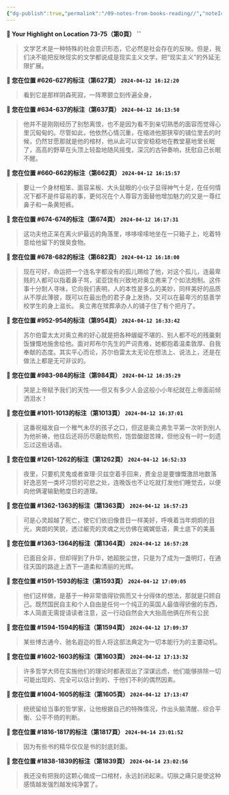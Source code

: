 ```yaml
---
{"dg-publish":true,"permalink":"/09-notes-from-books-reading//","noteIcon":"","created":"2024-05-20T06:56:59.704+02:00","updated":"2024-05-20T06:58:29.755+02:00"}
---
```


**📍 Your Highlight on Location 73-75（第0頁） ``**

> 文学艺术是一种特殊的社会意识形态，它必然是社会存在的反映。但是，我们决不能把反映现实的文学都说成是现实主义文学，把“现实主义”的外延无限扩展。

**📍 您在位置 #626-627的标注（第627頁） `2024-04-12 16:12:20`**

> 看到它是那样阴森死寂，一阵寒颤立刻传遍全身，

**📍 您在位置 #634-637的标注（第637頁） `2024-04-12 16:13:50`**

> 他并不是刚刚经历了别愁离恨，也不是因为看不到亲切熟悉的面容而觉得心里沉甸甸的。尽管如此，他依然心情沉重，在缩进他那狭窄的铺位里去的时候，仍然甘愿那就是他的棺材，他从此可以安安稳稳地在教堂墓地里长眠了，高高的野草在头顶上轻盈地随风摇曳，深沉的古钟奏响，抚慰自己长眠不醒。

**📍 您在位置 #660-662的标注（第662頁） `2024-04-12 16:15:57`**

> 要让一个身材粗笨、面容呆板、大头鼠眼的小伙子显得神气十足，在任何情况下都不是件容易的事，更何况在个人尊容方面替他增加魅力的又是一尊红鼻子和一条黄短裤。

**📍 您在位置 #674-674的标注（第674頁） `2024-04-12 16:17:31`**

> 这功夫他正呆在离火炉最远的角落里，哆哆嗦嗦地坐在一只箱子上，吃着特意给他留下的馊臭食物。

**📍 您在位置 #678-682的标注（第682頁） `2024-04-12 16:18:00`**

> 现在可好，命运把一个连名字都没有的孤儿赐给了他，对这个孤儿，连最卑贱的人都可以指着鼻子骂，诺亚饶有兴致地对奥立弗来了个如法炮制。这件事十分耐人寻味，它向我们表明，人的本性是多么的美妙，同样美好的品质从不厚此薄彼，既可以在最出色的君子身上发扬，又可以在最卑污的慈善学校学生的身上滋长。 奥立弗在殡葬承办人的铺子住了有个把月了。

**📍 您在位置 #952-954的标注（第954頁） `2024-04-12 16:33:42`**

> 苏尔伯雷太太对奥立弗的好心就是把各种龌龊不堪的、别人都不吃的残羹剩饭慷慨地施舍给他。面对邦布尔先生的严词责难，她都抱着温柔敦厚、自我奉献的态度。其实平心而论，苏尔伯雷太太无论在想法上、说法上，还是在做法上都是无可非议的。

**📍 您在位置 #983-984的标注（第984頁） `2024-04-12 16:35:29`**

> 哭是上帝赋予我们的天性——但又有多少人会这般小小年纪就在上帝面前倾洒泪水！

**📍 您在位置 #1011-1013的标注（第1013頁） `2024-04-12 16:37:01`**

> 这番祝福发自一个稚气未尽的孩子之口，但这是奥立弗生平第一次听到别人为他祈祷，他往后还将历尽磨劫熬煎，饱尝酸甜苦辣，但他没有一时一刻遗忘过这些话语。

**📍 您在位置 #1261-1262的标注（第1262頁） `2024-04-12 16:52:33`**

> 夜里，只要机灵鬼或者查理·贝兹空着手回来，费金总是要慷慨激昂地数落好逸恶劳一类坏习惯的可悲之处，连晚饭也不让吃就打发他们睡觉去，以便向他俩灌输勤勉度日的道理。

**📍 您在位置 #1362-1363的标注（第1363頁） `2024-04-12 16:57:23`**

> 可是心灵超越了死亡，使它们依旧像昔日一样美好，呼唤着当年炯炯的目光，爽朗的笑貌，透过躯壳的灵魂之光仿佛在娓娓低语，黄土底下的美虽

**📍 您在位置 #1363-1364的标注（第1364頁） `2024-04-12 16:57:28`**

> 已面目全非，但却得到了升华，她超脱尘世，只是为了成为一盏明灯，在通往天国的路途上洒下一道柔和清丽的光辉。

**📍 您在位置 #1591-1593的标注（第1593頁） `2024-04-12 17:09:05`**

> 他们这样做，是基于一种非常值得钦佩而又十分得体的想法，那就是只顾自己。既然国民自主和个人自由是任何一个纯正的英国人最值得骄傲的东西，本人简直无需提请读者注意，这一行动自然会大大抬高他俩在所有公民

**📍 您在位置 #1594-1594的标注（第1594頁） `2024-04-12 17:09:37`**

> 某些博古通今、驰名遐迩的哲人将这部法典定为一切本能行为的主要动机。

**📍 您在位置 #1602-1603的标注（第1603頁） `2024-04-12 17:13:32`**

> 许多哲学大师在实施他们的理论时都表现出了深谋远虑，他们能够排除一切可能出现的、完全可以估计到的、于他们不利的偶然因素。

**📍 您在位置 #1604-1605的标注（第1605頁） `2024-04-12 17:13:47`**

> 统统留给当事的哲学家，让他根据自己的特殊情况，作出头脑清醒、综合平衡、公平不倚的判断。

**📍 您在位置 #1816-1817的标注（第1817頁） `2024-04-14 23:01:52`**

> 因为有些书的精华仅仅是书的封底封面。

**📍 您在位置 #1838-1839的标注（第1839頁） `2024-04-14 23:02:56`**

> 我还没有把我的这颗心做成一口棺材，永远封闭起来。切肤之痛只是使这种感情越发强烈越发纯净罢了。
